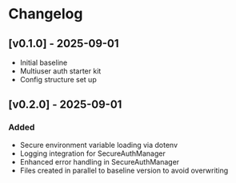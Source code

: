 # Changelog

## [v0.1.0] - 2025-09-01
- Initial baseline
- Multiuser auth starter kit
- Config structure set up

## [v0.2.0] - 2025-09-01
### Added
- Secure environment variable loading via dotenv
- Logging integration for SecureAuthManager
- Enhanced error handling in SecureAuthManager
- Files created in parallel to baseline version to avoid overwriting
